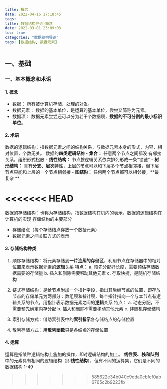 ```yaml
---
title: 概念
date: 2022-04-16 17:18:45
tags:
title: 数据结构导论-概念
date: 2022-03-01 23:09:03
toc: true
categories: "数据结构导论"
tags: [数据结构, 数据元素]
---
```

## 一、基础

### 一、基本概念和术语  
#### 1. 概念
   - 数据： 所有被计算机存储、处理的对象。
   - 数据元素： 数据的基本单位，是运算的基本单位，尝尝又简称为元素。
   - 数据项： 数据元素尝尝还可以分为若干个数据项，**数据的不可分割的最小标识单位**。

#### 2. 术语
 数据的逻辑结构：指数据元素之间的结构关系，与数据元素本身的形式，内容，相对位置，个数无关。
 数据的**四类逻辑结构**
    - **集合：** 任意两个节点之间都没 有邻接关系，组织形式松散
    - **线性结构：** 节点按逻辑关系依次排列形成一条"锁链"
    - **树形结构：** 具有**分支、层次**特性，上层的节点可以和下层多个节点相邻接，但下层节点只能和上层的一个节点相邻接
    - **图结构：** 任何两个节点都可以相邻接，**最复杂 **

<<<<<<< HEAD
=======
数据的存储结构：也称为存储结构，指数据结构在机内的表示，数据的逻辑结构在计算机的实现
存储结构的主要部分
 - 存储结点（每个存储结点存放一个数据元素）
 - 数据元素之间关联方式的表示

#### 3. 存储结构种类

1. 顺序存储结构：将元素存储到**一片连续的存储区**，利用节点在存储器中的相对位置来表示数据元素的**逻辑**关系
   特点：
   a. 预先分配好长度，需要预估存储数据需要的存储量
   b. 插入和删除需要移动其他元素
   c. 存取快捷，是随机存储结构

2. 链式存储结构：是给节点附加一个指针字段，指出其后继节点的位置，即存放节点的存储单元为两部分：数组项和指针项，每个指针指向一个与本节点有逻辑关系的节点，用指针表示数据元素之间的**逻辑**关系
   特点：
    a. 动态分配，不需要预先确定内存分配
    b. 插入和删除不需要移动其他元素
    c. 非随机存储结构

3. 索引存储方式：借助索引表中的**索引指示**各存储结点的存储位置
4. 散列存储方式：用**散列函数**只是各结点的存储位置
  
#### 4. 运算
运算是指某种逻辑结构上施加的操作，即对逻辑结构的加工。
**线性表、栈和队列**中的元素具有相同的逻辑结构（即**线性结构**），但有不同的运算集，它们是不同的数据结构
1-49
>>>>>>> 585622e34b040c9dda0cbfcf0ab6765c2b9223fb
